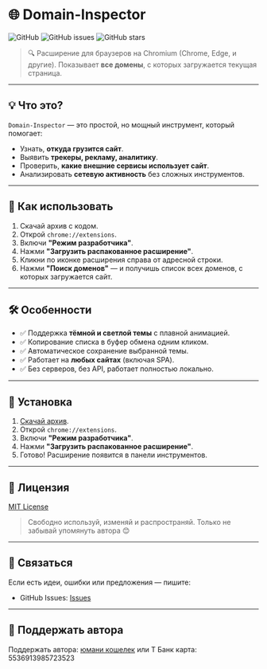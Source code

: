 # 🌐 Domain-Inspector

![GitHub](https://img.shields.io/github/license/likDanil/Domain-Inspector)
![GitHub issues](https://img.shields.io/github/issues/likDanil/Domain-Inspector)
![GitHub stars](https://img.shields.io/github/stars/likDanil/Domain-Inspector)

> 🔍 Расширение для браузеров на Chromium (Chrome, Edge, и другие). Показывает **все домены**, с которых загружается текущая страница.

---

## 💡 Что это?

`Domain-Inspector` — это простой, но мощный инструмент, который помогает:
- Узнать, **откуда грузится сайт**.
- Выявить **трекеры, рекламу, аналитику**.
- Проверить, **какие внешние сервисы использует сайт**.
- Анализировать **сетевую активность** без сложных инструментов.

---

## 🚀 Как использовать

1. Скачай архив с кодом.
2. Открой `chrome://extensions`.
3. Включи **"Режим разработчика"**.
4. Нажми **"Загрузить распакованное расширение"**.
5. Кликни по иконке расширения справа от адресной строки.
6. Нажми **"Поиск доменов"** — и получишь список всех доменов, с которых загружается сайт.

---

## 🛠 Особенности

- ✅ Поддержка **тёмной и светлой темы** с плавной анимацией.
- ✅ Копирование списка в буфер обмена одним кликом.
- ✅ Автоматическое сохранение выбранной темы.
- ✅ Работает на **любых сайтах** (включая SPA).
- ✅ Без серверов, без API, работает полностью локально.

---

## 🚀 Установка

1. [Скачай архив](https://github.com/likDanil/Domain-Inspector/releases/tag/Domain-Inspector).
2. Открой `chrome://extensions`.
3. Включи **"Режим разработчика"**.
4. Нажми **"Загрузить распакованное расширение"**.
5. Готово! Расширение появится в панели инструментов.

---

## 📝 Лицензия

[MIT License](LICENSE)

> Свободно используй, изменяй и распространяй. Только не забывай упомянуть автора 😊

---

## 🤝 Связаться

Если есть идеи, ошибки или предложения — пишите:

- GitHub Issues: [Issues](https://github.com/likDanil/Domain-Inspector/issues)

---

## 💫 Поддержать автора
Поддержать автора: [юмани кошелек](https://yoomoney.ru/to/410017075141979) или Т Банк карта: 5536913985723523
